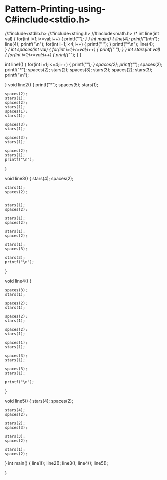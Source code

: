 # Pattern-Printing-using-C#include<stdio.h>
//#include<stdlib.h>
//#include<string.h>
//#include<math.h>
/*
int line(int val)
{
	for(int i=1;i<=val;i++)
	{
		printf("*");
	}
}
int main()
{
    line(4);
	printf("\n*\n");
	line(4);
	printf("\n");
	for(int i=1;i<4;i++)
	{
		printf(" ");
		}
		printf("*\n");
		line(4);	
}
*/
int spaces(int val)
{
	for(int i=1;i<=val;i++)
	{
		printf(" ");
	}
}
int stars(int val)
{
	for(int i=1;i<=val;i++)
	{
		printf("*");
	}
}

int line1()
{
	for(int i=1;i<=4;i++)
	{
		printf("*");
	}
	spaces(2);
	printf("*");
	spaces(2);
	printf("*");
	spaces(2);
	stars(2);
	spaces(3);
	stars(3);
	spaces(2);
	stars(3);
	printf("\n");
	
}
void line2()
{
	printf("*");
	spaces(5);
	stars(1);
	
	spaces(2);
	stars(1);
	spaces(2);
	stars(1);
	spaces(1);
	stars(1);
	
	spaces(3);
	stars(1);
	
	spaces(3);
	stars(1);
	
	spaces(2);
	stars(1);
	printf("\n");
	
}

void line3()
{
	stars(4);
	spaces(2);
	
	stars(1);
	spaces(2);
	
	
	stars(1);
	spaces(2);
	
	stars(1);
	spaces(2);
	
	stars(1);
	spaces(2);
	
	stars(1);
	spaces(3);
	
	stars(3);
	printf("\n");
	
	
}

void line4()
{
	
	
	spaces(3);
	stars(1);
	
	spaces(2);
	stars(1);
	
	spaces(2);
	stars(1);
	
	spaces(2);
	stars(1);
	
	spaces(1);
	stars(1);
	
	spaces(3);
	stars(1);
	
	spaces(3);
	stars(1);
	
	printf("\n");
	
	
	
}

void line5()
{
	stars(4);
	spaces(2);
	
	stars(4);
	spaces(2);
	
	stars(2);
	spaces(3);
	
	stars(3);
	spaces(2);
	
	stars(1);
	spaces(2);
	
}
int main()
{
	line1();
	line2();
	line3();
	line4();
	line5();
	
}

